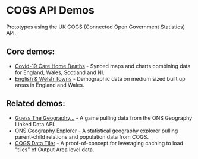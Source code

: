 # COGS API Demos
Prototypes using the UK COGS (Connected Open Government Statistics) API.

## Core demos:

- [Covid-19 Care Home Deaths](https://bothness.github.io/cogs-api/covid/) - Synced maps and charts combining data for England, Wales, Scotland and NI.
- [English & Welsh Towns](https://bothness.github.io/cogs-api/towns/) - Demographic data on medium sized built up areas in England and Wales.

## Related demos:

- [Guess The Geography...](https://bothness.github.io/ons-geo-game/) - A game pulling data from the ONS Geography Linked Data API.
- [ONS Geography Explorer](https://bothness.github.io/geo-explorer/) - A statistical geography explorer pulling parent-child relations and population data from COGS.
- [COGS Data Tiler](https://bothness.github.io/cogs-tiler/) - A proof-of-concept for leveraging caching to load "tiles" of Output Area level data.
